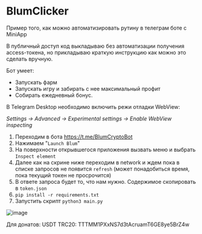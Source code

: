 # BlumClicker

Пример того, как можно автоматизировать рутину в телеграм боте с MiniApp

В публичный доступ код выкладываю без автоматизации получения access-токена,
но прикладываю краткую инструкцию как можно это сделать вручную.

Бот умеет:
- Запускать фарм
- Запускать игру и забирать с нее максимальный профит
- Собирать ежедневный бонус.

В Telegram Desktop необходимо включить режи отладки WebView:

_Settings -> Advanced -> Experimental settings -> Enable WebView inspecting_

1. Переходим в бота https://t.me/BlumCryptoBot
2. Нажимаем "`Launch Blum`"
3. На поверхности открывшегося приложения вызвать меню и выбрать `Inspect element`
4. Далее как на скрине ниже переходим в network и ждем пока в списке запросов не появится `refresh` (может понадобиться время, пока текущий токен не просрочится)
5. В ответе запроса будет то, что нам нужно. Содержимое скопировать в `token.json`
6. `pip install -r requirements.txt`
7. Запустить скрипт `python3 main.py`

![image](https://github.com/TotalAwesome/BlumClicker/assets/39047158/1acc5fbc-5e0b-430a-9f16-6e7e01d4f87b)

Для донатов:
USDT TRC20: TTTMM1PXxNS7d3tAcruamT6GE8ye5BrZ4w
